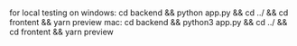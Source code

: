 # 

for local testing on windows: cd backend && python app.py && cd ../ && cd frontent && yarn preview
mac: cd backend && python3 app.py && cd ../ && cd frontent && yarn preview